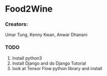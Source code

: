 # Food2Wine
### Creators:
Umar Tung, Kenny Kwan, Anwar Dhanani

### TODO
1. Install python3
2. Install Django and do Django Tutorial
3. look at Tensor Flow python library and install

